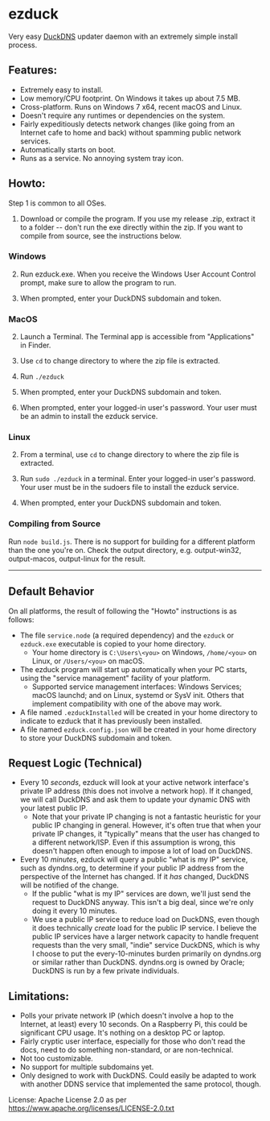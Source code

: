 # ezduck

Very easy [DuckDNS](https://duckdns.org) updater daemon with an extremely simple install process.

## Features:

 - Extremely easy to install.
 - Low memory/CPU footprint. On Windows it takes up about 7.5 MB.
 - Cross-platform. Runs on Windows 7 x64, recent macOS and Linux.
 - Doesn't require any runtimes or dependencies on the system.
 - Fairly expeditiously detects network changes (like going from an Internet cafe to home and back) without spamming public network services.
 - Automatically starts on boot.
 - Runs as a service. No annoying system tray icon.

## Howto:

Step 1 is common to all OSes.

1. Download or compile the program. If you use my release .zip, extract it to a folder -- don't run the exe directly within the zip. If you want to compile from source, see the instructions below.

### Windows

2. Run ezduck.exe. When you receive the Windows User Account Control prompt, make sure to allow the program to run.

3. When prompted, enter your DuckDNS subdomain and token.

### MacOS

2. Launch a Terminal. The Terminal app is accessible from "Applications" in Finder.

3. Use `cd` to change directory to where the zip file is extracted.

4. Run `./ezduck` 

5. When prompted, enter your DuckDNS subdomain and token.

6. When prompted, enter your logged-in user's password. Your user must be an admin to install the ezduck service.

### Linux

2. From a terminal, use `cd` to change directory to where the zip file is extracted.

3. Run `sudo ./ezduck` in a terminal. Enter your logged-in user's password. Your user must be in the sudoers file to install the ezduck service.

4. When prompted, enter your DuckDNS subdomain and token.

### Compiling from Source

Run `node build.js`. There is no support for building for a different platform than the one you're on. Check the output directory, e.g. output-win32, output-macos, output-linux for the result.

--------

## Default Behavior

On all platforms, the result of following the "Howto" instructions is as follows:

 - The file `service.node` (a required dependency) and the `ezduck` or `ezduck.exe` executable is copied to your home directory.
   - Your home directory is `C:\Users\<you>` on Windows, `/home/<you>` on Linux, or `/Users/<you>` on macOS.
 - The ezduck program will start up automatically when your PC starts, using the "service management" facility of your platform.
   - Supported service management interfaces: Windows Services; macOS launchd; and on Linux, systemd or SysV init. Others that implement compatibility with one of the above may work.
 - A file named `.ezduckInstalled` will be created in your home directory to indicate to ezduck that it has previously been installed.
 - A file named `ezduck.config.json` will be created in your home directory to store your DuckDNS subdomain and token.

## Request Logic (Technical)

 - Every 10 _seconds_, ezduck will look at your active network interface's private IP address (this does not involve a network hop). If it changed, we will call DuckDNS and ask them to update your dynamic DNS with your latest public IP.
   - Note that your private IP changing is not a fantastic heuristic for your public IP changing in general. However, it's often true that when your private IP changes, it "typically" means that the user has changed to a different network/ISP. Even if this assumption is wrong, this doesn't happen often enough to impose a lot of load on DuckDNS.
 - Every 10 _minutes_, ezduck will query a public "what is my IP" service, such as dyndns.org, to determine if your public IP address from the perspective of the Internet has changed. If it _has_ changed, DuckDNS will be notified of the change.
   - If the public "what is my IP" services are down, we'll just send the request to DuckDNS anyway. This isn't a big deal, since we're only doing it every 10 minutes.
   - We use a public IP service to reduce load on DuckDNS, even though it does technically _create_ load for the public IP service. I believe the public IP services have a larger network capacity to handle frequent requests than the very small, "indie" service DuckDNS, which is why I choose to put the every-10-minutes burden primarily on dyndns.org or similar rather than DuckDNS. dyndns.org is owned by Oracle; DuckDNS is run by a few private individuals.

## Limitations:

 - Polls your private network IP (which doesn't involve a hop to the Internet, at least) every 10 seconds. On a Raspberry Pi, this could be significant CPU usage. It's nothing on a desktop PC or laptop.
 - Fairly cryptic user interface, especially for those who don't read the docs, need to do something non-standard, or are non-technical.
 - Not too customizable.
 - No support for multiple subdomains yet.
 - Only designed to work with DuckDNS. Could easily be adapted to work with another DDNS service that implemented the same protocol, though.

License: Apache License 2.0 as per https://www.apache.org/licenses/LICENSE-2.0.txt
